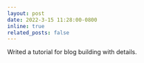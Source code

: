 ```yaml
---
layout: post
date: 2022-3-15 11:28:00-0800
inline: true
related_posts: false
---
```



Writed a tutorial for blog building with details. 
